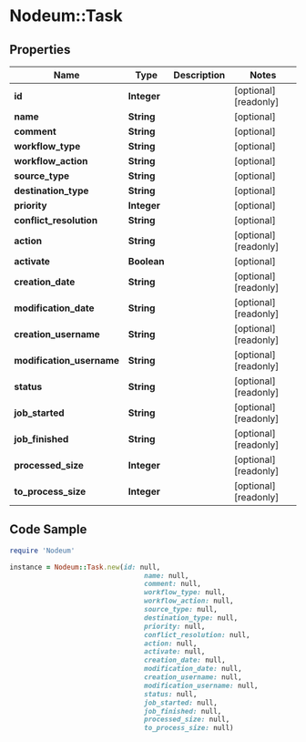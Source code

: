 # Nodeum::Task

## Properties

Name | Type | Description | Notes
------------ | ------------- | ------------- | -------------
**id** | **Integer** |  | [optional] [readonly] 
**name** | **String** |  | [optional] 
**comment** | **String** |  | [optional] 
**workflow_type** | **String** |  | [optional] 
**workflow_action** | **String** |  | [optional] 
**source_type** | **String** |  | [optional] 
**destination_type** | **String** |  | [optional] 
**priority** | **Integer** |  | [optional] 
**conflict_resolution** | **String** |  | [optional] 
**action** | **String** |  | [optional] [readonly] 
**activate** | **Boolean** |  | [optional] 
**creation_date** | **String** |  | [optional] [readonly] 
**modification_date** | **String** |  | [optional] [readonly] 
**creation_username** | **String** |  | [optional] [readonly] 
**modification_username** | **String** |  | [optional] [readonly] 
**status** | **String** |  | [optional] [readonly] 
**job_started** | **String** |  | [optional] [readonly] 
**job_finished** | **String** |  | [optional] [readonly] 
**processed_size** | **Integer** |  | [optional] [readonly] 
**to_process_size** | **Integer** |  | [optional] [readonly] 

## Code Sample

```ruby
require 'Nodeum'

instance = Nodeum::Task.new(id: null,
                                 name: null,
                                 comment: null,
                                 workflow_type: null,
                                 workflow_action: null,
                                 source_type: null,
                                 destination_type: null,
                                 priority: null,
                                 conflict_resolution: null,
                                 action: null,
                                 activate: null,
                                 creation_date: null,
                                 modification_date: null,
                                 creation_username: null,
                                 modification_username: null,
                                 status: null,
                                 job_started: null,
                                 job_finished: null,
                                 processed_size: null,
                                 to_process_size: null)
```


